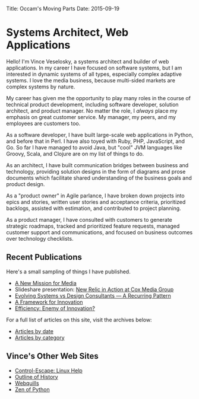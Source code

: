 Title: Occam's Moving Parts
Date: 2015-09-19

Systems Architect, Web Applications
===================================

Hello! I'm Vince Veselosky, a systems architect and builder of web
applications. In my career I have focused on software systems, but I am
interested in dynamic systems of all types, especially complex adaptive
systems. I love the media business, because multi-sided markets are
complex systems by nature.

My career has given me the opportunity to play many roles in the course
of technical product development, including software developer, solution
architect, and product manager. No matter the role, I *always* place my
emphasis on great customer service. My manager, my peers, and my
employees are customers too.

As a software developer, I have built large-scale web applications in
Python, and before that in Perl. I have also toyed with Ruby, PHP,
JavaScript, and Go. So far I have managed to avoid Java, but "cool" JVM
languages like Groovy, Scala, and Clojure are on my list of things to
do.

As an architect, I have built communication bridges between business and
technology, providing solution designs in the form of diagrams and prose
documents which facilitate shared understanding of the business goals
and product design.

As a "product owner" in Agile parlance, I have broken down projects into
epics and stories, written user stories and acceptance criteria,
prioritized backlogs, assisted with estimation, and contributed to
project planning.

As a product manager, I have consulted with customers to generate
strategic roadmaps, tracked and prioritized feature requests, managed
customer support and communications, and focused on business outcomes
over technology checklists.

Recent Publications
-------------------

Here's a small sampling of things I have published.

-   [A New Mission for Media](2015/a-new-mission-for-media.html)
-   Slideshare presentation: [New Relic in Action at Cox Media
    Group](http://www.slideshare.net/veselosky/new-relic-in-action-at-cox-media-group)
-   [Evolving Systems vs Design Consultants — A Recurring Pattern](2013/02/evolving-systems-vs-design-consultants-a-recurring-pattern.html)
-   [A Framework for Innovation](2012/05/a-framework-for-innovation.html)
-   [Efficiency: Enemy of Innovation?](2012/01/efficiency-enemy-of-innovation.html)

For a full list of articles on this site, visit the archives below:

-   [Articles by date](archive.html)
-   [Articles by category](categories.html)

Vince's Other Web Sites
-----------------------

-   [Control-Escape: Linux Help](http://www.control-escape.com)
-   [Outline of History](http://outline-of-history.mindvessel.net)
-   [Webquills](http://www.webquills.net)
-   [Zen of Python](http://zen-of-python.mindvessel.net)

